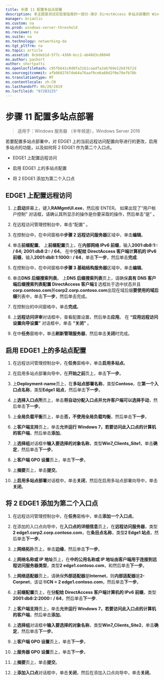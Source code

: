 ```yaml
---
title: 步骤 11 配置多站点部署
description: 本主题是测试实验室指南的一部分-演示 DirectAccess 多站点部署的 Windows Server 2016
manager: brianlic
ms.custom: na
ms.prod: windows-server-threshold
ms.reviewer: na
ms.suite: na
ms.technology: networking-da
ms.tgt_pltfrm: na
ms.topic: article
ms.assetid: 8cbdeb1d-5f7c-4360-bcc1-ab40d3cd8040
ms.author: pashort
author: shortpatti
ms.openlocfilehash: c95fb641c0d0fa3161caadfa2eb769e12b47672d
ms.sourcegitcommit: afb0602767de64a76aaf9ce6a60d2f0e78efb78b
ms.translationtype: MT
ms.contentlocale: zh-CN
ms.lasthandoff: 06/20/2019
ms.locfileid: "67283225"
---
```

# <a name="step-11-configure-the-multisite-deployment"></a>步骤 11 配置多站点部署

>适用于：Windows 服务器 （半年频道），Windows Server 2016

若要配置多站点部署中，对 EDGE1 上的当前远程访问配置向导进行的更改，启用多站点的功能，以及如何将 2 EDGE1 作为第二个入口点。  
  
- EDGE1 上配置远程访问  
  
- 启用 EDGE1 上的多站点配置  
  
- 将 2 EDGE1 添加为第二个入口点  
  
## <a name="configDA"></a>EDGE1 上配置远程访问  
  
1.  上**启动**屏幕上，键入**RAMgmtUI.exe**，然后按 ENTER。 如果出现了“用户帐户控制”  对话框，请确认其所显示的操作是你要采取的操作，然后单击“是”  。  
  
2.  在远程访问管理控制台中，单击“配置”  。  
  
3.  在控制台中，在中间窗格中**步骤 2 远程访问服务器**区域中，单击**编辑**。  
  
4.  单击**前缀配置**。 上**前缀配置**页上，在**内部网络 IPv6 前缀**，输入**2001:db8:1:: / 64; 2001:db8:2:: / 64**。 在中**分配给 DirectAccess 客户端计算机的 IPv6 前缀**，输入**2001:db8:1:1000:: / 64**，单击**下一步**，然后单击**完成**.  
  
5.  在控制台中，在中间窗格中**步骤 3 基础结构服务器**区域中，单击**编辑**。  
  
6.  单击**DNS 后缀搜索列表**。 上**DNS 后缀搜索列表**页上，请确保**具有 DNS 客户端后缀搜索列表配置 DirectAccess 客户端**复选框处于选中状态并且**corp.contoso.com**并**corp2.corp.contoso.com**出现在域后缀**要使用的域后缀**列表中，单击**下一步**，然后单击完成。  
  
7.  在控制台的中间窗格中，单击**完成**。  
  
8.  上**远程访问评审**对话框中，查看配置设置，然后单击**应用**。 在 **“应用远程访问设置向导设置”** 对话框中，单击 **“关闭”** 。  
  
9. 在中**任务**窗格中，单击**刷新管理服务器**，然后单击**关闭**时完成。  
  
## <a name="EnabledMultisite"></a>启用 EDGE1 上的多站点配置  
  
1.  在远程访问管理控制台中，在**任务**窗格中，单击**启用多站点**。  
  
2.  在启用多站点部署向导中，在**开始之前**页上，单击**下一步**。  
  
3.  上**Deployment-name**页上，在**多站点部署名称**，类型**Contoso**，在**第一个入口点名称**，类型**Edge1 站点**，然后单击**下一步**。  
  
4.  上**选择入口点所**页上，单击**将自动分配入口点并允许客户端可以选择手动**，然后单击**下一步**。  
  
5.  上**全局负载平衡**页上，单击**否，不使用全局负载均衡**，然后单击**下一步**。  
  
6.  上**客户端支持**页上，单击**允许运行 Windows 7，若要访问此入口点的计算机的客户端**，然后单击**添加**。  
  
7.  上**选择组**对话框中**输入要选择的对象名称**，类型**Win7_Clients_Site1**，单击**确定**，然后单击**下一步**。  
  
8.  上**客户端 GPO 设置**页上，单击**下一步**。  
  
9. 上**摘要**页上，单击**提交**。  
  
10. 上**启用多站点部署**对话框中，单击**关闭**，然后在启用多站点部署向导中，单击**关闭**。  
  
## <a name="AddEP"></a>将 2 EDGE1 添加为第二个入口点  
  
1.  在远程访问管理控制台中，在**任务**窗格中，单击**添加一个入口点**。  
  
2.  在添加的入口点向导中，在**入口点的详细信息**页上，在**远程访问服务器**，类型**2 edge1.corp2.corp.contoso.com**，在**条目点名称**，类型**2 Edge1 站点**，然后单击**下一步**。  
  
3.  上**网络拓扑**页上，单击**边缘**，然后单击**下一步**。  
  
4.  上**网络名称或 IP 地址**页上，在**中的公用名称或 IP 地址由客户端用于连接到远程访问服务器类型**，类型**2 edge1.contoso.com**，和然后单击**下一步**。  
  
5.  上**网络适配器**页上，请确保**外部适配器**是**Internet**，则**内部适配器**是**2-Corpnet**，该证书**CN = 2 edge1.contoso.com**，然后单击**下一步**。  
  
6.  上**前缀配置**页上，在**分配给 DirectAccess 客户端计算机的 IPv6 前缀**，类型**2001:db8:2:2000:: / 64**，然后单击**下一步**.  
  
7.  上**客户端支持**页上，单击**允许运行 Windows 7，若要访问此入口点的计算机的客户端**，然后单击**添加**。  
  
8.  上**选择组**对话框中**输入要选择的对象名称**，类型**Win7_Clients_Site2**，单击**确定**，然后单击**下一步**。  
  
9. 上**客户端 GPO 设置**页上，单击**下一步**。  
  
10. 上**服务器 GPO 设置**页上，单击**下一步**。  
  
11. 上**摘要**页上，单击**提交**。  
  
12. 上**添加入口点**对话框中，单击**关闭**，然后在添加入口点向导中，单击**关闭**。  
  


